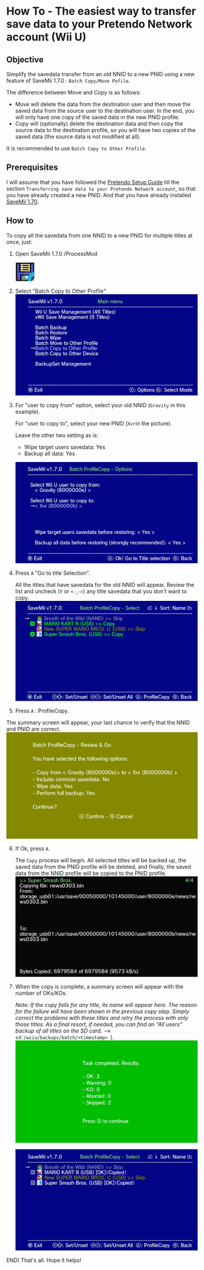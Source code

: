 #  How To - The easiest way to transfer save data to your Pretendo Network account (Wii U)

## Objective

Simplify the savedata transfer from an old NNID to a new PNID using a new feature of SaveMii 1.7.0 : `Batch Copy/Move Pofile`.

The difference between Move and Copy is as follows:
* Move will delete the data from the destination user and then move the saved data from the source user to the destination user. In the end, you will only have one copy of the saved data in the new PNID profile.
* Copy will (optionally) delete the destination data and then copy the source data to the destination profile, so you will have two copies of the saved data (the source data is not modified at all).

It is recommended to use `Batch Copy to Other Profile`.

## Prerequisites
I will assume that you have followed the [Pretendo Setup Guide](https://pretendo.network/docs/install/wiiu) till the section  `Transferring save data to your Pretendo Network account`, so that you have already created a new PNID. And that you have already installed [SaveMii 1.70](https://github.com/w3irDv/savemii/releases/tag/1.7.0).

## How to
To copy all the savedata from one NNID to a new PNID for multiple titles at once, just:

1) Open SaveMii 1.7.0 /ProcessMod

   <img src="images/1.png" width="50">

2) Select "Batch Copy to Other Profile"
  ![](images/2.png)

3) For "user to copy from" option, select your old NNID (`Gravity` in this example).

   For "user to copy to", select your new PNID (`Xvr`in the picture).

   Leave the other two setting as is:

   * Wipe target users savedata: Yes
   * Backup all data: Yes

   ![](images/3.png)

4) Press `A`  "Go to title Selection".

   All the titles that have savedata for the old NNID will appear. Review the list and uncheck (`Y` or `<-`,`->`) any title savedata that you don't want to copy.
   ![](images/4.png)

5) Press `A` : ProfileCopy.

  The summary screen will appear, your last chance to verify that the NNID and PNID are correct.
   ![](images/5.png)

6) If Ok, press `A`.

   The `Copy` process will begin. All selected titles will be backed up, the saved data from the PNID profile will be deleted, and finally, the saved data from the NNID profile will be copied to the PNID profile.
   ![](images/6.png)

7) When the copy is complete, a summary screen will appear with the number of OKs/KOs.

   *Note: If the copy fails for any title, its name will appear here. The reason for the failure will have been shown in the previous copy step. Simply correct the problems with these titles and retry the process with only those titles. As a final resort, if needed, you can find an "All users" backup of all titles on the SD card.* --> `sd:/wiiu/backups/batch/<timestamp> `).
   ![](images/7.1.png)

   ![](images/7.2.png)

END) That's all. Hope it helps!

